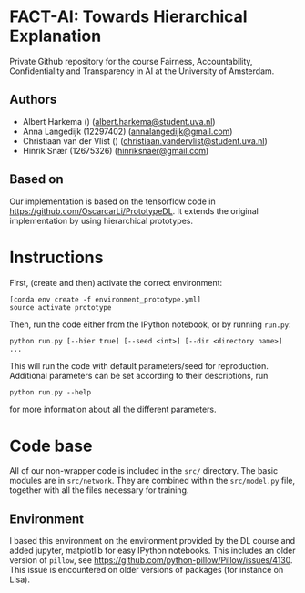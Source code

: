 # FACT-AI: Towards Hierarchical Explanation
Private Github repository for the course Fairness, Accountability, Confidentiality and Transparency in AI at the University of Amsterdam. 

## Authors
* Albert Harkema () (albert.harkema@student.uva.nl)
* Anna Langedijk (12297402) (annalangedijk@gmail.com)
* Christiaan van der Vlist () (christiaan.vandervlist@student.uva.nl)
* Hinrik Snær (12675326) (hinriksnaer@gmail.com)

## Based on
Our implementation is based on the tensorflow code in https://github.com/OscarcarLi/PrototypeDL.
It extends the original implementation by using hierarchical prototypes.

# Instructions
First, (create and then) activate the correct environment:
```
[conda env create -f environment_prototype.yml]
source activate prototype 
```

Then, run the code either from the IPython notebook, or by running `run.py`: 
```
python run.py [--hier true] [--seed <int>] [--dir <directory name>] ...
```
This will run the code with default parameters/seed for reproduction.
Additional parameters can be set according to their descriptions, run 
```
python run.py --help
```
for more information about all the different parameters.

# Code base 
All of our non-wrapper code is included in the `src/` directory. The basic modules are in `src/network`. They are combined within the `src/model.py` file, together with all the files necessary for training.

## Environment
I based this environment on the environment provided by the DL course and added jupyter, matplotlib for easy IPython notebooks.
This includes an older version of `pillow`, see https://github.com/python-pillow/Pillow/issues/4130. This issue is encountered on older versions of packages (for instance on Lisa).
